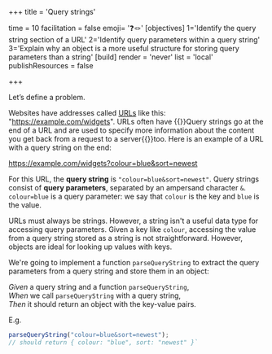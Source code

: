 +++
title = 'Query strings'

time = 10
facilitation = false
emoji= '❓🪢'
[objectives]
1='Identify the query string section of a URL'
2='Identify query parameters within a query string'
3='Explain why an object is a more useful structure for storing query parameters than a string' 
[build]
  render = 'never'
  list = 'local'
  publishResources = false

+++

Let’s define a problem.

Websites have addresses called <abbr title="Uniform Resource Locator">[URLs](https://developer.mozilla.org/en-US/docs/Learn/Common_questions/Web_mechanics/What_is_a_URL)</abbr> like this: "https://example.com/widgets". URLs often have {{<tooltip title="query strings">}}Query strings go at the end of a URL and are used to specify more information about the content you get back from a request to a server{{</tooltip>}}too. Here is an example of a URL with a query string on the end:

https://example.com/widgets?colour=blue&sort=newest

For this URL, the **query string** is `"colour=blue&sort=newest"`. Query strings consist of **query parameters**, separated by an ampersand character `&`. `colour=blue` is a query parameter: we say that `colour` is the key and `blue` is the value.

URLs must always be strings. However, a string isn't a useful data type for accessing query parameters. Given a key like `colour`, accessing the value from a query string stored as a string is not straightforward. However, objects are ideal for looking up values with keys.

We're going to implement a function `parseQueryString` to extract the query parameters from a query string and store them in an object:

_Given_ a query string and a function `parseQueryString`,  
_When_ we call `parseQueryString` with a query string,  
_Then_ it should return an object with the key-value pairs.

E.g.

```js
parseQueryString("colour=blue&sort=newest");
// should return { colour: "blue", sort: "newest" }`
```
